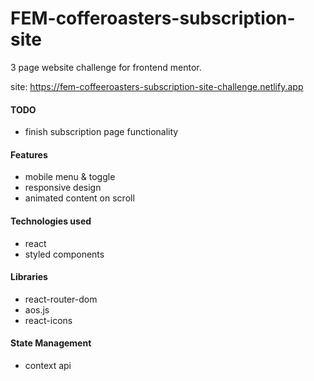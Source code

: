 # FEM-cofferoasters-subscription-site

3 page website challenge for frontend mentor.

site: https://fem-coffeeroasters-subscription-site-challenge.netlify.app

#### TODO
- finish subscription page functionality

#### Features
- mobile menu & toggle
- responsive design
- animated content on scroll

#### Technologies used
- react
- styled components

#### Libraries
- react-router-dom
- aos.js
- react-icons

#### State Management
- context api

